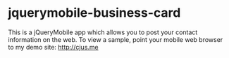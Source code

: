 jquerymobile-business-card
==========================

This is a jQueryMobile app which allows you to post your contact information on
the web.  To view a sample, point your mobile web browser to my demo site:
http://cjus.me

